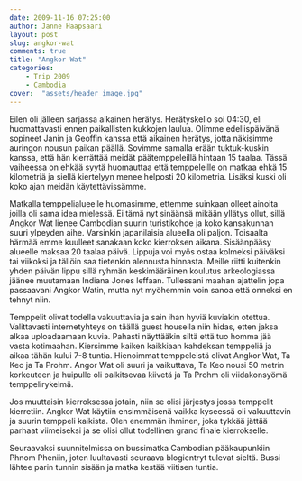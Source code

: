 ```yaml
---
date: 2009-11-16 07:25:00
author: Janne Haapsaari
layout: post
slug: angkor-wat
comments: true
title: "Angkor Wat"
categories:
    - Trip 2009
    - Cambodia
cover:  "assets/header_image.jpg"
---
```


Eilen oli jälleen sarjassa aikainen herätys. Herätyskello soi 04:30, eli
huomattavasti ennen paikallisten kukkojen laulua. Olimme edellispäivänä
sopineet Janin ja Geoffin kanssa että aikainen herätys, jotta näkisimme
auringon nousun paikan päällä. Sovimme samalla erään tuktuk-kuskin kanssa,
että hän kierrättää meidät päätemppeleillä hintaan 15 taalaa. Tässä vaiheessa
on ehkää syytä huomauttaa että temppeleille on matkaa ehkä 15 kilometriä ja
siellä kiertelyyn menee helposti 20 kilometria. Lisäksi kuski oli koko ajan
meidän käytettävissämme.

Matkalla temppelialueelle huomasimme, ettemme suinkaan olleet ainoita joilla
oli sama idea mielessä. Ei tämä nyt sinäänsä mikään yllätys ollut, sillä
Angkor Wat lienee Cambodian suurin turistikohde ja koko kansakunnan suuri
ylpeyden aihe. Varsinkin japanilaisia alueella oli paljon. Toisaalta härmää
emme kuulleet sanakaan koko kierroksen aikana. Sisäänpääsy alueelle maksaa 20
taalaa päivä. Lippuja voi myös ostaa kolmeksi päiväksi tai viikoksi ja tällöin
saa tietenkin alennusta hinnasta. Meille riitti kuitenkin yhden päivän lippu
sillä ryhmän keskimääräinen koulutus arkeologiassa jäänee muutamaan Indiana
Jones leffaan. Tullessani maahan ajattelin jopa passaavani Angkor Watin, mutta
nyt myöhemmin voin sanoa että onneksi en tehnyt niin.

Temppelit olivat todella vakuuttavia ja sain ihan hyviä kuviakin otettua.
Valittavasti internetyhteys on täällä guest housella niin hidas, etten jaksa
alkaa uploadaamaan kuvia. Pahasti näyttääkin siltä että tuo homma jää vasta
kotimaahan. Kiersimme kaiken kaikkiaan kahdeksan temppeliä ja aikaa tähän
kului 7-8 tuntia. Hienoimmat temppeleistä olivat Angkor Wat, Ta Keo ja Ta
Prohm. Angor Wat oli suuri ja vaikuttava, Ta Keo nousi 50 metrin korkeuteen ja
huipulle oli palkitsevaa kiivetä ja Ta Prohm oli viidakonsyömä
temppelirykelmä.

Jos muuttaisin kierroksessa jotain, niin se olisi järjestys jossa temppelit
kierretiin. Angkor Wat käytiin ensimmäisenä vaikka kyseessä oli vakuuttavin ja
suurin temppeli kaikista. Olen enemmän ihminen, joka tykkää jättää parhaat
viimeiseksi ja se olisi ollut todellinen grand finale kierrokselle.

Seuraavaksi suunnitelmissa on bussimatka Cambodian pääkaupunkiin Phnom
Pheniin, joten luultavasti seuraava blogientryt tulevat sieltä. Bussi lähtee
parin tunnin sisään ja matka kestää viitisen tuntia.
